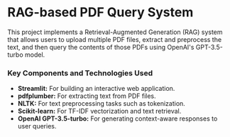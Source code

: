 # RAG-based PDF Query System

This project implements a Retrieval-Augmented Generation (RAG) system that allows users to upload multiple PDF files, extract and preprocess the text, and then query the contents of those PDFs using OpenAI's GPT-3.5-turbo model.

### Key Components and Technologies Used

- **Streamlit:** For building an interactive web application.
- **pdfplumber:** For extracting text from PDF files.
- **NLTK:** For text preprocessing tasks such as tokenization.
- **Scikit-learn:** For TF-IDF vectorization and text retrieval.
- **OpenAI GPT-3.5-turbo:** For generating context-aware responses to user queries.

